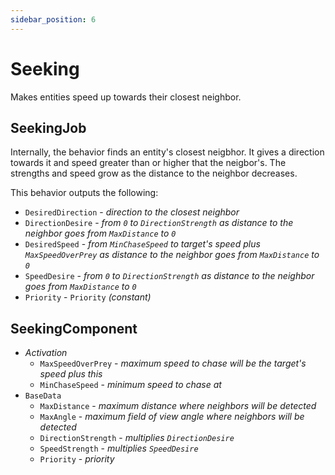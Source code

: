 ```yaml
---
sidebar_position: 6
---
```


# Seeking

Makes entities speed up towards their closest neighbor.

## SeekingJob

Internally, the behavior finds an entity's closest neigbhor. It gives a direction towards it and speed greater than or higher that the neigbor's. The strengths and speed grow as the distance to the neighbor decreases.

This behavior outputs the following: 
- `DesiredDirection` - *direction to the closest neighbor*
- `DirectionDesire` - *from `0` to `DirectionStrength` as distance to the neighbor goes from `MaxDistance` to `0`*
- `DesiredSpeed` - *from `MinChaseSpeed` to target's speed plus `MaxSpeedOverPrey` as distance to the neighbor goes from `MaxDistance` to `0`*
- `SpeedDesire` - *from `0` to `DirectionStrength` as distance to the neighbor goes from `MaxDistance` to `0`*
- `Priority` -  `Priority` *(constant)*

## SeekingComponent

- *Activation*
    - `MaxSpeedOverPrey` - *maximum speed to chase will be the target's speed plus this*
    - `MinChaseSpeed` - *minimum speed to chase at*
- `BaseData`
    - `MaxDistance` - *maximum distance where neighbors will be detected*
    - `MaxAngle` - *maximum field of view angle where neighbors will be detected*
    - `DirectionStrength` - *multiplies `DirectionDesire`*
    - `SpeedStrength` - *multiplies `SpeedDesire`*
    - `Priority` - *priority*